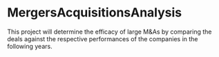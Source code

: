# MergersAcquisitionsAnalysis
This project will determine the efficacy of large M&amp;As by comparing the deals against the respective performances of the companies in the following years. 
